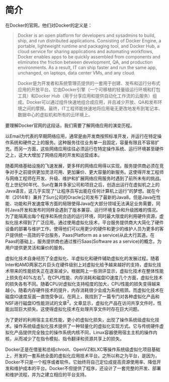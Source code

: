 # 简介

在Docker的官网，他们对Docker的定义是：

> Docker is an open platform for developers and sysadmins to build, ship, and run distributed applications. Consisting of Docker Engine, a portable, lightweight runtime and packaging tool, and Docker Hub, a cloud service for sharing applications and automating workflows, Docker enables apps to be quickly assembled from components and eliminates the friction between development, QA, and production environments. As a result, IT can ship faster and run the same app, unchanged, on laptops, data center VMs, and any cloud.
>
> Docker是为开发者和系统管理员提供的一套用于创建、发布和运行分布式应用的开放平台。它由Docker引擎（一个可移植的轻量级运行环境和打包工具）和Docker Hub（用于分享应用和提供自动化工作流的云服务）组成。Docker可以通过组件快速地组合成应用，并且减少开放、QA和发布环境之间的摩擦。最终，IT工程师能快速地将应用毫无更改地发布到笔记本、数据中心的虚拟机和所有的云环境上。

要理解Docker官网的这段话，我们需要了解网络应用的演变历程。

以Email为代表的早期网络应用，通常是由开发商按照标准开发，并运行在特定操作系统和硬件之上的服务。这种服务往往业务单一且固定，容量有限且不容易扩充。而另一方面，这些网络应用往往必须运行在特定操作系统、运行环境甚至硬件之上，这大大增加了网络应用的开发和运营成本。

随着网络基础设施的飞速发展，更多样的网络应用得以实现。服务提供商必须在竞争对手之前提供更加灵活可用、更加廉价、更大容量的新服务。这使得开发工程师与网络工程师在开发、升级、维护和扩展网络应用服务时遇到了前所未有的挑战。在上世纪90年代、Sun在兼并多家公司和项目之后，创造出运行在虚拟机之上的Java语言，这几乎实现了“让程序员写出能在任何计算机上运行”的梦想。就在今年（2014年）兼并了Sun公司的Oracle公司发布了最新的Java8。但是Java在性能、功能和开发速度等方面的局限使得Java在大部分领域无法满足业务需要，同时Java开发和发布时同样会遇到了版本兼容、运行环境复杂和升级困难的情况。为了能隔离出每个程序和系统合适的运行环境，同时最大限度的利用硬件资源，虚拟化技术得到了广泛应用。通过使用虚拟化技术，平台服务提供商大大简化了硬件设备的部署与维护工作。使得他们可以用更少的硬件和更少的维护人员为更多的客户提供统一高效的平台服务，Paas(Platform as a service)从此大行其道。在Paas的基础上，服务提供商也通过推行Saas(Software as a service)的概念，为用户提供更灵活和廉价的服务。

虚拟化技术自身经历了全虚拟化、半虚拟化和硬件辅助虚拟化的发展过程。随着Inter和AMD两家芯片巨头在硬件级别上对虚拟化给予越来越好的支持，虚拟化技术带来的性能损失正在逐渐减少。根据网上一些测评显示，虚拟化技术在整体性能上损失在40%左右<sup>1</sup>。在CPU性能、内存消耗和磁盘IO速度几个方面，虚拟化技术的损失各有不同。随着CPU对虚拟化支持程度的加大，CPU性能的损失变得越来越小。随着内存硬件技术的提升，内存消耗很少会成为系统瓶颈。而虚拟化技术在磁盘IO速度反面一直饱受争议。在网上，我找到了一篇专门对各种虚拟化产品和NSF进行磁盘IO性能测试的文章<sup>2</sup>。文章显示，虚拟化产品在访问共享文件时，性能出现巨大损失。这使得虚拟化技术在处理共享文件时存在巨大问题。

为了更好的利用宿主主机性能，更小的虚拟化损失，出现了操作系统级虚拟化技术。操作系统级虚拟化技术提供了一种轻量化的虚拟化实现方式。它与传统硬件虚拟化产品提供完全独立的操作系统内核不同，Linux容器使用宿主主机的操作内核，从而减少了在指令模拟、指令翻译和资源共享上的损失。

Docker正是在借鉴和总结chroot、OpenVZ和LXC等操作系统级虚拟化项目基础上，开发的一套系统全面的虚拟化应用技术平台。之所以称之为平台，是因为，Docker不只是一个程序或者软件。它始终将自己定位成提高资源使用率、降低开发和维护成本的平台。Docker不但提供了程序，还设计了一套完整的开发、部署和维护流程，并为之建立相应的平台支持。


